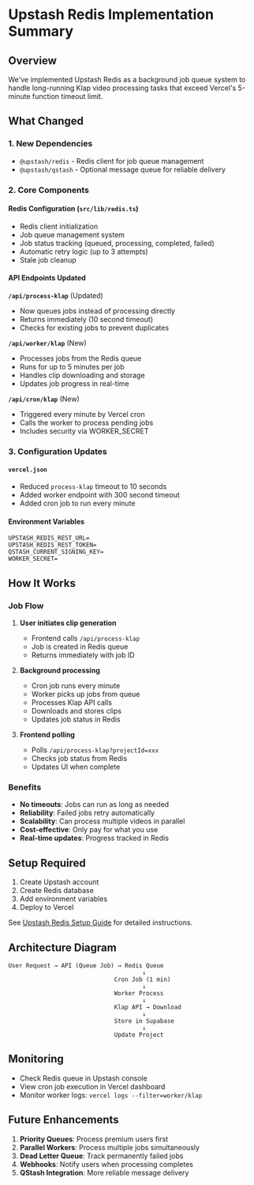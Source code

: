 # Upstash Redis Implementation Summary

## Overview

We've implemented Upstash Redis as a background job queue system to handle long-running Klap video processing tasks that exceed Vercel's 5-minute function timeout limit.

## What Changed

### 1. **New Dependencies**
- `@upstash/redis` - Redis client for job queue management
- `@upstash/qstash` - Optional message queue for reliable delivery

### 2. **Core Components**

#### Redis Configuration (`src/lib/redis.ts`)
- Redis client initialization
- Job queue management system
- Job status tracking (queued, processing, completed, failed)
- Automatic retry logic (up to 3 attempts)
- Stale job cleanup

#### API Endpoints Updated

**`/api/process-klap`** (Updated)
- Now queues jobs instead of processing directly
- Returns immediately (10 second timeout)
- Checks for existing jobs to prevent duplicates

**`/api/worker/klap`** (New)
- Processes jobs from the Redis queue
- Runs for up to 5 minutes per job
- Handles clip downloading and storage
- Updates job progress in real-time

**`/api/cron/klap`** (New)
- Triggered every minute by Vercel cron
- Calls the worker to process pending jobs
- Includes security via WORKER_SECRET

### 3. **Configuration Updates**

#### `vercel.json`
- Reduced `process-klap` timeout to 10 seconds
- Added worker endpoint with 300 second timeout
- Added cron job to run every minute

#### Environment Variables
```env
UPSTASH_REDIS_REST_URL=
UPSTASH_REDIS_REST_TOKEN=
QSTASH_CURRENT_SIGNING_KEY=
WORKER_SECRET=
```

## How It Works

### Job Flow

1. **User initiates clip generation**
   - Frontend calls `/api/process-klap`
   - Job is created in Redis queue
   - Returns immediately with job ID

2. **Background processing**
   - Cron job runs every minute
   - Worker picks up jobs from queue
   - Processes Klap API calls
   - Downloads and stores clips
   - Updates job status in Redis

3. **Frontend polling**
   - Polls `/api/process-klap?projectId=xxx`
   - Checks job status from Redis
   - Updates UI when complete

### Benefits

- **No timeouts**: Jobs can run as long as needed
- **Reliability**: Failed jobs retry automatically
- **Scalability**: Can process multiple videos in parallel
- **Cost-effective**: Only pay for what you use
- **Real-time updates**: Progress tracked in Redis

## Setup Required

1. Create Upstash account
2. Create Redis database
3. Add environment variables
4. Deploy to Vercel

See [Upstash Redis Setup Guide](./setup/upstash-redis-setup.md) for detailed instructions.

## Architecture Diagram

```
User Request → API (Queue Job) → Redis Queue
                                      ↓
                              Cron Job (1 min)
                                      ↓
                              Worker Process
                                      ↓
                              Klap API → Download
                                      ↓
                              Store in Supabase
                                      ↓
                              Update Project
```

## Monitoring

- Check Redis queue in Upstash console
- View cron job execution in Vercel dashboard
- Monitor worker logs: `vercel logs --filter=worker/klap`

## Future Enhancements

1. **Priority Queues**: Process premium users first
2. **Parallel Workers**: Process multiple jobs simultaneously
3. **Dead Letter Queue**: Track permanently failed jobs
4. **Webhooks**: Notify users when processing completes
5. **QStash Integration**: More reliable message delivery 